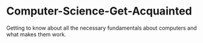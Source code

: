 # Computer-Science-Get-Acquainted
Getting to know about all the necessary fundamentals about computers and what makes them work. 

